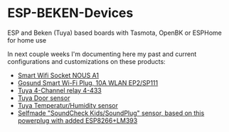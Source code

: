 # ESP-BEKEN-Devices
ESP and Beken (Tuya) based boards with Tasmota, OpenBK or ESPHome for home use

In next couple weeks I'm documenting here my past and current configurations and customizations on these products:
- [Smart Wifi Socket NOUS A1](https://nous.technology/product/nous-smart-wi-fi-socket-a1.html)
- [Gosund Smart Wi-Fi Plug, 10A WLAN EP2/SP111](https://de.ghomesmart.com/products/gosund-wlan-smart-steckdose-ep2)
- [Tuya 4-Channel relay 4-433](https://de.aliexpress.com/item/1005006990135279.html)
- [Tuya Door sensor](https://de.aliexpress.com/item/1005007171425484.html)
- [Tuya Temperatur/Humidity sensor](https://de.aliexpress.com/item/1005006512785860.html)
- [Selfmade "SoundCheck Kids/SoundPlug" sensor, based on this powerplug with added ESP8266+LM393](https://www.amazon.de/dp/B09DPPQM33)
